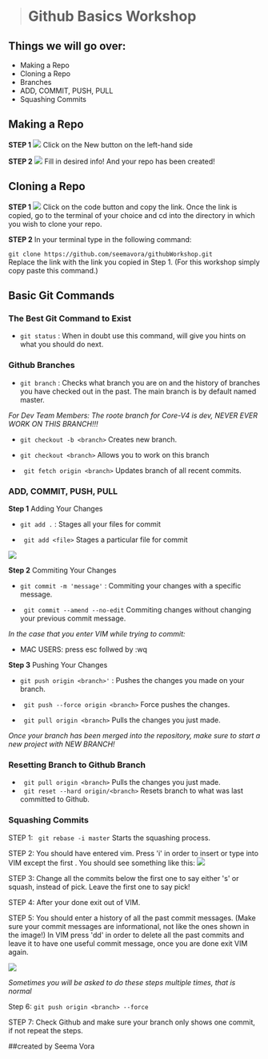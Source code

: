 ># Github Basics Workshop

## Things we will go over:
-  Making a Repo
- Cloning a Repo
- Branches
-  ADD, COMMIT, PUSH, PULL
- Squashing Commits

## Making a Repo
**STEP 1** 
![](/images/RepoCreate.png)
Click on the New button on the left-hand side

**STEP 2**
![](/images/createNew.png)
Fill in desired info! And your repo has been created! 

## Cloning a Repo
**STEP 1** 
![](/images/cloneRepo.png)
Click on the code button and copy the link. Once the link is copied, go to the terminal of your choice and cd into the directory in which you wish to clone your repo. 


**STEP 2**
In your terminal type in the following command:

``` git clone https://github.com/seemavora/githubWorkshop.git ```   
Replace the link with the link you copied in Step 1. (For this workshop simply copy paste this command.) 

## Basic Git Commands
### **The Best Git Command to Exist**
- ```git status``` : When in doubt use this command, will give you hints on what you should do next.

### **Github Branches**

- ```git branch``` : Checks what branch you are on and the history of branches you have checked out in the past. The main branch is by default named master. 

*For Dev Team Members: The roote branch for Core-V4 is dev, NEVER EVER WORK ON THIS BRANCH!!!*

- ``` git checkout -b <branch> ``` Creates new branch.

- ``` git checkout <branch> ``` Allows you to work on this branch

- ``` git fetch origin <branch>``` Updates branch of all recent commits. 


### **ADD, COMMIT, PUSH, PULL**
**Step 1** Adding Your Changes

- ```git add .``` : Stages all your files for commit

- ``` git add <file>``` Stages a particular file for commit


![](/images/gitAdd.png)

**Step 2** Commiting Your Changes

- ```git commit -m 'message'``` : Commiting your changes with a specific message.

- ``` git commit --amend --no-edit``` Commiting changes without changing your previous commit message.

*In the case that you enter VIM while trying to commit:*
- MAC USERS: press esc follwed by :wq

**Step 3** Pushing Your Changes

- ```git push origin <branch>'``` : Pushes the changes you made on your branch. 

- ``` git push --force origin <branch>``` Force pushes the changes.
- ``` git pull origin <branch>``` Pulls the changes you just made. 

*Once your branch has been merged into the repository, make sure to start a new project with  NEW BRANCH!*

### **Resetting Branch to Github Branch**

- ``` git pull origin <branch>``` Pulls the changes you just made. 
- ``` git reset --hard origin/<branch>``` Resets branch to what was last committed to Github.  

### **Squashing Commits**

STEP 1:  ``` git rebase -i master``` Starts the squashing process.

STEP 2: You should have entered vim. Press 'i' in order to insert or type into VIM except the first . You should see something like this: 
![](/images/beforeSquash.png)

STEP 3: Change all the commits below the first one to say either 's' or squash, instead of pick. Leave the first one to say pick! 

STEP 4: After your done exit out of VIM.

STEP 5: You should enter a history of all the past commit messages. (Make sure your commit messages are informational, not like the ones shown in the image!) In VIM press 'dd' in order to delete all the past commits and leave it to have one useful commit message, once you are done exit VIM again. 

![](/images/bigCommitMessage.png)

*Sometimes you will be asked to do these steps multiple times, that is normal*

Step 6: ```git push origin <branch> --force```

STEP 7: Check Github and make sure your branch only shows one commit, if not repeat the steps.



##created by Seema Vora 







